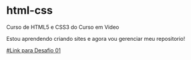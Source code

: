 # html-css
Curso de HTML5 e CSS3 do Curso em Video

Estou aprendendo criando sites e agora vou gerenciar meu repositorio!

<a href= "https://kauantrda.github.io/Projeto-Android-/desafio/desafio.html">#Link para Desafio 01 </a>